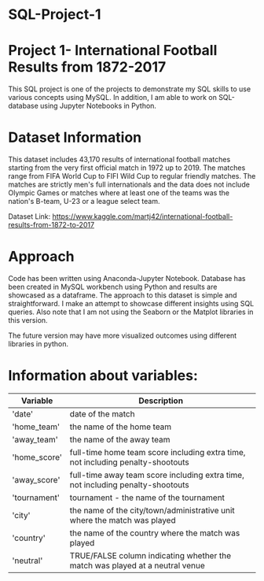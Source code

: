 # SQL-Project-1

# Project 1- International Football Results from 1872-2017

This SQL project is one of the projects to demonstrate my SQL skills to use various concepts using MySQL. In addition, I am able to work on SQL-database using Jupyter Notebooks in Python. 

# Dataset Information
This dataset includes 43,170 results of international football matches starting from the very first official match in 1972 up to 2019. The matches range from FIFA World Cup to FIFI Wild Cup to regular friendly matches. The matches are strictly men's full internationals and the data does not include Olympic Games or matches where at least one of the teams was the nation's B-team, U-23 or a league select team.

Dataset Link: https://www.kaggle.com/martj42/international-football-results-from-1872-to-2017

# Approach

Code has been written using Anaconda-Jupyter Notebook. Database has been created in MySQL workbench using Python and results are showcased as a dataframe. The approach to this dataset is simple and straightforward. I make an attempt to showcase different insights using SQL queries. Also note that I am not using the Seaborn or the Matplot libraries in this version.

The future version may have more visualized outcomes using different libraries in python.

# Information about variables: 

| Variable | Description |
| --- | --- |
| 'date' | date of the match |
| 'home_team' | the name of the home team |
| 'away_team' | the name of the away team  |
| 'home_score' | full-time home team score including extra time, not including penalty-shootouts  |
| 'away_score' | full-time away team score including extra time, not including penalty-shootouts |
| 'tournament' | tournament - the name of the tournament |
| 'city' |the name of the city/town/administrative unit where the match was played  |
| 'country' | the name of the country where the match was played |
| 'neutral' |  TRUE/FALSE column indicating whether the match was played at a neutral venue|
